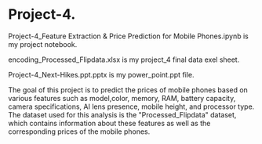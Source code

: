 ﻿# Project-4.

Project-4_Feature Extraction & Price Prediction for Mobile Phones.ipynb is my project notebook.

encoding_Processed_Flipdata.xlsx is my project_4 final data exel sheet.

Project-4_Next-Hikes.ppt.pptx is my power_point.ppt file.

The goal of this project is to predict the prices of mobile phones based on various features such as model,color, memory, RAM, battery capacity, camera specifications, AI lens presence, mobile height, and processor type. The dataset used for this analysis is the "Processed_Flipdata" dataset, which contains information about these features as well as the corresponding prices of the mobile phones.
